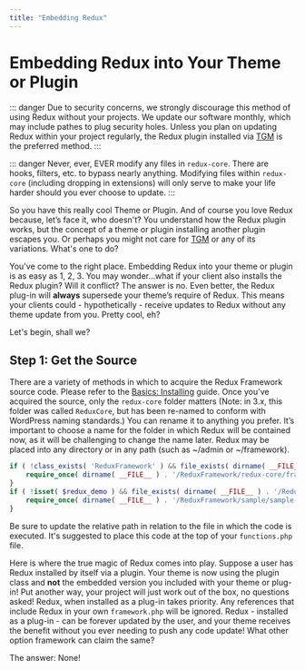 ```yaml
---
title: "Embedding Redux"
---
```


# Embedding Redux into Your Theme or Plugin

::: danger Due to security concerns, we strongly discourage this method of using Redux without your projects.  We update our software monthly, which may 
include pathes to plug security holes.  Unless you plan on updating Redux within your project regularly, the Redux plugin installed via [TGM](http://tgmpluginactivation.com/) is the 
preferred method.
:::

::: danger Never, ever, EVER modify any files in `redux-core`. There are hooks, filters, etc. to bypass nearly anything.
Modifying files within `redux-core` (including dropping in extensions) will only serve to make your life harder should you
ever choose to update.
:::

So you have this really cool Theme or Plugin. And of course you love Redux because, let’s face it, who doesn't? You 
understand how the Redux plugin works, but the concept of a theme or plugin installing another plugin escapes you. Or perhaps
 you might not care for [TGM](http://tgmpluginactivation.com/) or any of its variations. What's one to do?

You've come to the right place. Embedding Redux into your theme or plugin is as easy as 1, 2, 3. You may wonder...what if your client also installs the 
Redux plugin? Will it conflict? The answer is no. Even better, the Redux plug-in will **always** supersede your theme’s require of Redux. 
This means your clients could - hypothetically - receive updates to Redux without any theme update from you. Pretty cool, eh?

Let's begin, shall we?

## Step 1: Get the Source
There are a variety of methods in which to acquire the Redux Framework source code. Please refer to the 
[Basics: Installing](../basics/install.md) guide. Once you've acquired the source, only the `redux-core` folder matters 
(Note: in 3.x, this folder was called `ReduxCore`, but has been re-named to conform with WordPress naming standards.)
You can rename it to anything you prefer. It’s important to choose a name for the folder in which Redux will be contained 
now, as it will be challenging to change the name later. Redux may be placed into any directory or in any path 
(such as ~/admin or ~/framework).


```php
if ( !class_exists( 'ReduxFramework' ) && file_exists( dirname( __FILE__ ) . '/ReduxFramework/redux-core/framework.php' ) ) {
    require_once( dirname( __FILE__ ) . '/ReduxFramework/redux-core/framework.php' );
}
if ( !isset( $redux_demo ) && file_exists( dirname( __FILE__ ) . '/ReduxFramework/sample/sample-config.php' ) ) {
    require_once( dirname( __FILE__ ) . '/ReduxFramework/sample/sample-config.php' );
}
```

Be sure to update the relative path in relation to the file in which the code is executed. It's suggested to place this 
code at the top of your `functions.php` file.

Here is where the true magic of Redux comes into play. Suppose a user has Redux installed by itself via a plugin. Your 
theme is now using the plugin class and **not** the embedded version you included with your theme or 
plug-in! Put another way, your project will just work out of the box, no questions asked! Redux, when installed as a 
plug-in takes priority. Any references that include Redux in your own `framework.php` will be ignored. Redux - installed 
as a plug-in - can be forever updated by the user, and your theme receives the benefit without you ever needing to push 
any code update! What other option framework can claim the same?

The answer: None!

